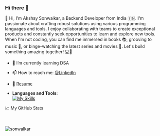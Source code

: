### Hi there 👋

👋 Hi, I'm Akshay Sonwalkar, a Backend Developer from India 🇮🇳. I'm passionate about crafting robust solutions using various programming languages and tools. I enjoy collaborating with teams to create exceptional products and constantly seek opportunities to learn and explore new tools. When I'm not coding, you can find me immersed in books 📚, grooving to music 🎵, or binge-watching the latest series and movies 🍿. Let's build something amazing together! 💻🚀

- 🌱 I’m currently learning DSA
- 📫 How to reach me: [@LinkedIn](https://www.linkedin.com/in/akshay-sonwalkar)
- 📝 [Resume](https://github.com/Sonwalkar/Sonwalkar.github.io/blob/master/Resume.pdf)

- **Languages and Tools:** <br>
[![My Skills](https://skillicons.dev/icons?i=aws,js,ts,nodejs,postman,git,postgres,py,django,mysql,html,css)](https://skillicons.dev)
<!--
**Sonwalkar/sonwalkar** is a ✨ _special_ ✨ repository because its `README.md` (this file) appears on your GitHub profile.

Here are some ideas to get you started:

- 🔭 I’m currently working on ...
- 🌱 I’m currently learning ...
- 👯 I’m looking to collaborate on ...
- 🤔 I’m looking for help with ...
- 💬 Ask me about ...
- 📫 How to reach me: ...
- 😄 Pronouns: ...
- ⚡ Fun fact: ...
-->

📈 My GitHub Stats

<img src="https://github-readme-stats.vercel.app/api?username=sonwalkar&show_icons=true&theme=gotham" alt="sonwalkar"  style="margin-top:2rem;"/>
